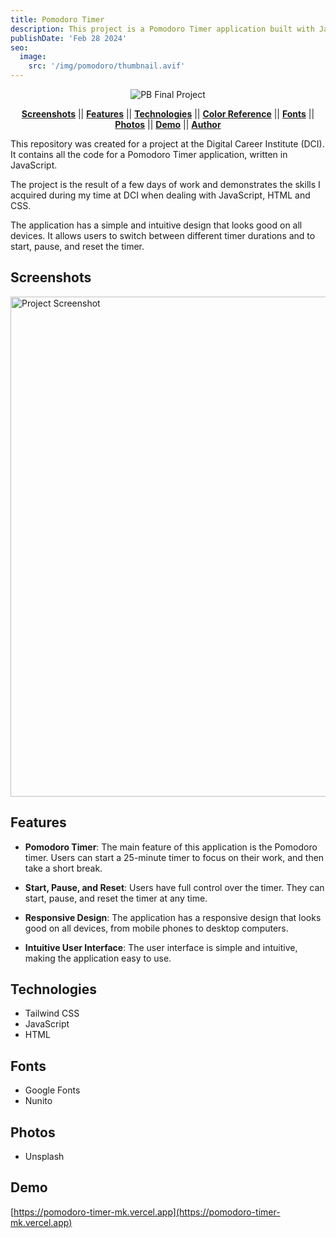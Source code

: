 ```yaml
---
title: Pomodoro Timer
description: This project is a Pomodoro Timer application built with JavaScript, HTML, and Tailwind CSS. It features a customizable timer for focused work periods and breaks, with a user-friendly and responsive design.
publishDate: 'Feb 28 2024'
seo:
  image:
    src: '/img/pomodoro/thumbnail.avif'
---
```


<div align="center">
<img src ="/img/pomodoro/thumbnail.avif" alt="PB Final Project">
</div>

<div align="center">
  
[**Screenshots**](#screenshots) || [**Features**](#features) || [**Technologies**](#technologies) || [**Color Reference**](#color-reference) || [**Fonts**](#fonts) || [**Photos**](#photos) || [**Demo**](#demo) || [**Author**](#author)

</div>

This repository was created for a project at the Digital Career Institute (DCI). It contains all the code for a Pomodoro Timer application, written in JavaScript.

The project is the result of a few days of work and demonstrates the skills I acquired during my time at DCI when dealing with JavaScript, HTML and CSS.

The application has a simple and intuitive design that looks good on all devices. It allows users to switch between different timer durations and to start, pause, and reset the timer.

## Screenshots


<img src ="/img/pomodoro/responsive.avif" width="800px" alt="Project Screenshot">

## Features

- **Pomodoro Timer**: The main feature of this application is the Pomodoro timer. Users can start a 25-minute timer to focus on their work, and then take a short break.

- **Start, Pause, and Reset**: Users have full control over the timer. They can start, pause, and reset the timer at any time.

- **Responsive Design**: The application has a responsive design that looks good on all devices, from mobile phones to desktop computers.

- **Intuitive User Interface**: The user interface is simple and intuitive, making the application easy to use.

## Technologies

- Tailwind CSS
- JavaScript
- HTML

## Fonts
- Google Fonts
- Nunito

## Photos
- Unsplash
  
## Demo

[https://pomodoro-timer-mk.vercel.app](https://pomodoro-timer-mk.vercel.app)